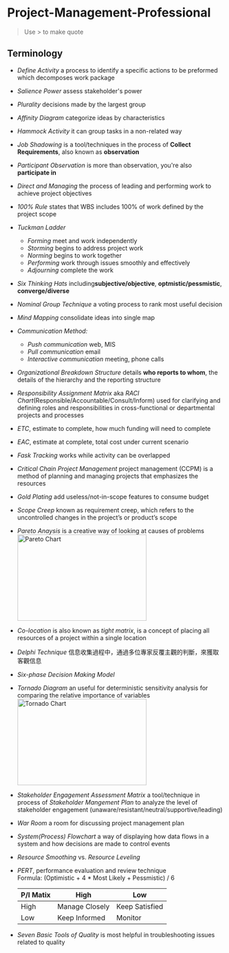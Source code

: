 # Project-Management-Professional

> Use > to make quote

## Terminology

- *Define Activity* a process to identify a specific actions to be preformed which decomposes work package  

- *Salience Power* assess stakeholder's power  

- *Plurality* decisions made by the largest group  

- *Affinity Diagram* categorize ideas by characteristics  

- *Hammock Activity* it can group tasks in a non-related way  

- *Job Shadowing* is a tool/techniques in the process of **Collect Requirements**, also known as **observation**  

- *Participant Observation* is more than observation, you're also **participate in**

- *Direct and Managing* the process of leading and performing work to achieve project objectives  

- *100% Rule* states that WBS includes 100% of work defined by the project scope  

- *Tuckman Ladder*  
  * *Forming*    meet and work independently  
  * *Storming*    begins to address project work  
  * *Norming*     begins to work together  
  * *Performing*  work through issues smoothly and effectively  
  * *Adjourning*    complete the work  

- *Six Thinking Hats* including**subjective/objective**, **optmistic/pessmistic**, **converge/diverse**

- *Nominal Group Technique* a voting process to rank most useful decision

- *Mind Mapping* consolidate ideas into single map

- *Communication Method:*  
  * *Push communication*    web, MIS  
  * *Pull communication*    email  
  * *Interactive communication*    meeting, phone calls  

- *Organizational Breakdown Structure* details **who reports to whom**, the details of the hierarchy and the reporting structure

- *Responsibility Assignment Matrix* aka *RACI Chart*(Responsible/Accountable/Consult/Inform) used for clarifying and defining roles and responsibilities in cross-functional or departmental projects and processes

- *ETC*, estimate to complete, how much funding will need to complete

- *EAC*, estimate at complete, total cost under current scenario

- *Fask Tracking* works while activity can be overlapped

- *Critical Chain Project Management* project management (CCPM) is a method of planning and managing projects that emphasizes the resources

- *Gold Plating* add useless/not-in-scope features to consume budget

- *Scope Creep* known as requirement creep, which refers to the uncontrolled changes in the project’s or product’s scope

- *Pareto Anaysis* is a creative way of looking at causes of problems  
  <img src="https://upload.wikimedia.org/wikipedia/commons/6/6a/Pareto_analysis.svg" alt="Pareto Chart" width="300" height="200">
  
- *Co-location* is also known as *tight matrix*, is a concept of placing all resources of a project within a single location

- *Delphi Technique* 信息收集過程中，通過多位專家反覆主觀的判斷，來獲取客觀信息

- *Six-phase Decision Making Model*  

- *Tornado Diagram* an useful for deterministic sensitivity analysis for comparing the relative importance of variables  
  <img src="https://www.excelhowto.com/wp-content/uploads/2014/06/Use-Clustered-Bar-to-Create-Tornado-Chart.png" alt="Tornado Chart" width="300" height="200">  

- *Stakeholder Engagement Assessment Matrix* a tool/technique in process of *Stakeholder Mangement Plan* to analyze the level of stakeholder engagement (unaware/resistant/neutral/supportive/leading)

- *War Room* a room for discussing project management plan

- *System(Process) Flowchart* a way of displaying how data flows in a system and how decisions are made to control events

- *Resource Smoothing* vs. *Resource Leveling*

- *PERT*, performance evaluation and review technique  
Formula: (Optimistic + 4 * Most Likely + Pessmistic) / 6

  | P/I Matix | High | Low |
  |-----------|------|-----|
  | High | Manage Closely | Keep Satisfied |
  | Low | Keep Informed | Monitor |

- *Seven Basic Tools of Quality* is most helpful in troubleshooting issues related to quality

